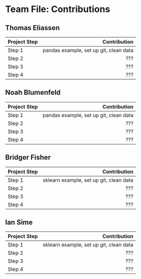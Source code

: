 # Team File: Contributions

## Thomas Eliassen

| Project Step | Contribution  |
| ------------- | -----:|
| Step 1        | pandas example, set up git, clean data   |
| Step 2        | ???   |
| Step 3        | ???   |
| Step 4        | ???   |

## Noah Blumenfeld

| Project Step | Contribution  |
| ------------- | -----:|
| Step 1        | pandas example, set up git, clean data   |
| Step 2        | ???   |
| Step 3        | ???   |
| Step 4        | ???   |

## Bridger Fisher

| Project Step | Contribution  |
| ------------- | -----:|
| Step 1        | sklearn example, set up git, clean data |
| Step 2        | ???   |
| Step 3        | ???   |
| Step 4        | ???   |

## Ian Sime

| Project Step | Contribution  |
| ------------- | -----:|
| Step 1        | sklearn example, set up git, clean data  |
| Step 2        | ???   |
| Step 3        | ???   |
| Step 4        | ???   |
